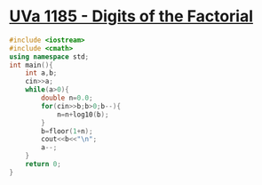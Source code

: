 # [UVa 1185 - Digits of the Factorial](http://domen111.github.io/UVa-Easy-Viewer/?1185)
```cpp
#include <iostream>
#include <cmath>
using namespace std;
int main(){
	int a,b;
	cin>>a;
	while(a>0){
		double n=0.0;
		for(cin>>b;b>0;b--){
			n=n+log10(b);
		}
		b=floor(1+n);
		cout<<b<<"\n";
		a--;
	}
	return 0;
}
```

